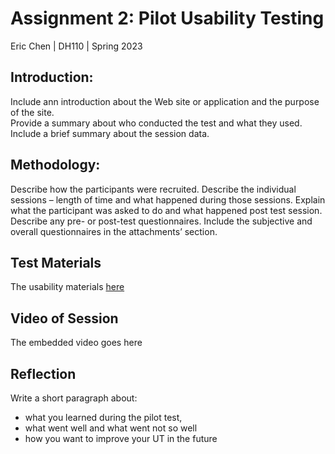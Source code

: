 # **Assignment 2: Pilot Usability Testing**
Eric Chen | DH110 | Spring 2023

## **Introduction:**
Include ann introduction about the Web site or application and the purpose of the site.  
Provide a summary about who conducted the test and what they used. Include a brief summary about the session data.

## **Methodology:**
Describe how the participants were recruited. Describe the individual sessions – length of time and what happened during those sessions. Explain what the participant was asked to do and what happened post test session. Describe any pre- or post-test questionnaires. Include the subjective and overall questionnaires in the attachments’ section.

## **Test Materials**
The usability materials [here](https://forms.gle/your-url-here)

## **Video of Session**
The embedded video goes here

## **Reflection**
Write a short paragraph about:
- what you learned during the pilot test, 
- what went well and what went not so well 
- how you want to improve your UT in the future
